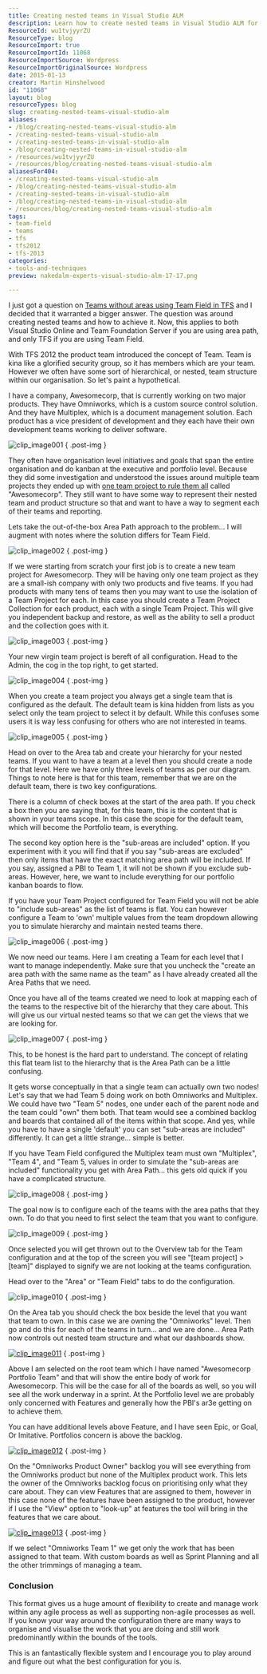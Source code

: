 ```yaml
---
title: Creating nested teams in Visual Studio ALM
description: Learn how to create nested teams in Visual Studio ALM for better organization and reporting. Enhance your agile processes with expert insights from Martin Hinshelwood.
ResourceId: wu1tvjyyrZU
ResourceType: blog
ResourceImport: true
ResourceImportId: 11068
ResourceImportSource: Wordpress
ResourceImportOriginalSource: Wordpress
date: 2015-01-13
creator: Martin Hinshelwood
id: "11068"
layout: blog
resourceTypes: blog
slug: creating-nested-teams-visual-studio-alm
aliases:
- /blog/creating-nested-teams-visual-studio-alm
- /creating-nested-teams-visual-studio-alm
- /creating-nested-teams-in-visual-studio-alm
- /blog/creating-nested-teams-in-visual-studio-alm
- /resources/wu1tvjyyrZU
- /resources/blog/creating-nested-teams-visual-studio-alm
aliasesFor404:
- /creating-nested-teams-visual-studio-alm
- /blog/creating-nested-teams-visual-studio-alm
- /creating-nested-teams-in-visual-studio-alm
- /blog/creating-nested-teams-in-visual-studio-alm
- /resources/blog/creating-nested-teams-visual-studio-alm
tags:
- team-field
- teams
- tfs
- tfs2012
- tfs-2013
categories:
- tools-and-techniques
preview: nakedalm-experts-visual-studio-alm-17-17.png

---
```

I just got a question on [Teams without areas using Team Field in TFS](http://nkdagility.com/team-foundation-server-2012-teams-without-areas/) and I decided that it warranted a bigger answer. The question was around creating nested teams and how to achieve it. Now, this applies to both Visual Studio Online and Team Foundation Server if you are using area path, and only TFS if you are using Team Field.

With TFS 2012 the product team introduced the concept of Team. Team is kina like a glorified security group, so it has members which are your team. However we often have some sort of hierarchical, or nested, team structure within our organisation. So let's paint a hypothetical.

I have a company, Awesomecorp, that is currently working on two major products. They have Omniworks, which is a custom source control solution. And they have Multiplex, which is a document management solution. Each product has a vice president of development and they each have their own development teams working to deliver software.

![clip_image001](images/clip_image0011-1-1.png "clip_image001")
{ .post-img }

They often have organisation level initiatives and goals that span the entire organisation and do kanban at the executive and portfolio level. Because they did some investigation and understood the issues around multiple team projects they ended up with [one team project to rule them all](http://nkdagility.com/one-team-project/) called "Awesomecorp". They still want to have some way to represent their nested team and product structure so that and want to have a way to segment each of their teams and reporting.

Lets take the out-of-the-box Area Path approach to the problem… I will augment with notes where the solution differs for Team Field.

![clip_image002](images/clip_image0021-2-2.png "clip_image002")
{ .post-img }

If we were starting from scratch your first job is to create a new team project for Awesomecorp. They will be having only one team project as they are a small-ish company with only two products and five teams. If you had products with many tens of teams then you may want to use the isolation of a Team Project for each. In this case you should create a Team Project Collection for each product, each with a single Team Project. This will give you independent backup and restore, as well as the ability to sell a product and the collection goes with it.

![clip_image003](images/clip_image0031-3-3.png "clip_image003")
{ .post-img }

Your new virgin team project is bereft of all configuration. Head to the Admin, the cog in the top right, to get started.

![clip_image004](images/clip_image0041-4-4.png "clip_image004")
{ .post-img }

When you create a team project you always get a single team that is configured as the default. The default team is kina hidden from lists as you select only the team project to select it by default. While this confuses some users it is way less confusing for others who are not interested in teams.

![clip_image005](images/clip_image0051-5-5.png "clip_image005")
{ .post-img }

Head on over to the Area tab and create your hierarchy for your nested teams. If you want to have a team at a level then you should create a node for that level. Here we have only three levels of teams as per our diagram. Things to note here is that for this team, remember that we are on the default team, there is two key configurations.

There is a column of check boxes at the start of the area path. If you check a box then you are saying that, for this team, this is the content that is shown in your teams scope. In this case the scope for the default team, which will become the Portfolio team, is everything.

The second key option here is the "sub-areas are included" option. If you experiment with it you will find that if you say "sub-areas are excluded" then only items that have the exact matching area path will be included. If you say, assigned a PBI to Team 1, it will not be shown if you exclude sub-areas. However, here, we want to include everything for our portfolio kanban boards to flow.

If you have your Team Project configured for Team Field you will not be able to "include sub-areas" as the list of teams is flat. You can however configure a Team to 'own' multiple values from the team dropdown allowing you to simulate hierarchy and maintain nested teams there.

![clip_image006](images/clip_image0061-6-6.png "clip_image006")
{ .post-img }

We now need our teams. Here I am creating a Team for each level that I want to manage independently. Make sure that you uncheck the "create an area path with the same name as the team" as I have already created all the Area Paths that we need.

Once you have all of the teams created we need to look at mapping each of the teams to the respective bit of the hierarchy that they care about. This will give us our virtual nested teams so that we can get the views that we are looking for.

![clip_image007](images/clip_image0071-7-7.png "clip_image007")
{ .post-img }

This, to be honest is the hard part to understand. The concept of relating this flat team list to the hierarchy that is the Area Path can be a little confusing.

It gets worse conceptually in that a single team can actually own two nodes! Let's say that we had Team 5 doing work on both Omniworks and Multiplex. We could have two "Team 5" nodes, one under each of the parent node and the team could "own" them both. That team would see a combined backlog and boards that contained all of the items within that scope. And yes, while you have to have a single 'default' you can set "sub-areas are included" differently. It can get a little strange… simple is better.

If you have Team Field configured the Multiplex team must own "Multiplex", "Team 4", and "Team 5, values in order to simulate the "sub-areas are included" functionality you get with Area Path… this gets old quick if you have a complicated structure.

![clip_image008](images/clip_image0081-8-8.png "clip_image008")
{ .post-img }

The goal now is to configure each of the teams with the area paths that they own. To do that you need to first select the team that you want to configure.

![clip_image009](images/clip_image0091-9-9.png "clip_image009")
{ .post-img }

Once selected you will get thrown out to the Overview tab for the Team configuration and at the top of the screen you will see "\[team project\] > \[team\]" displayed to signify we are not looking at the teams configuration.

Head over to the "Area" or "Team Field" tabs to do the configuration.

![clip_image010](images/clip_image0101-10-10.png "clip_image010")
{ .post-img }

On the Area tab you should check the box beside the level that you want that team to own. In this case we are owning the "Omniworks" level. Then go and do this for each of the teams in turn… and we are done… Area Path now controls out nested team structure and what our dashboards show.

[![clip_image011](images/clip_image011_thumb-11-11.png "clip_image011")](http://nkdagility.com/wp-content/uploads/2015/01/clip_image0111-12-12.png)
{ .post-img }

Above I am selected on the root team which I have named "Awesomecorp Portfolio Team" and that will show the entire body of work for Awesomecorp. This will be the case for all of the boards as well, so you will see all the work underway in a sprint. At the Portfolio level we are probably only concerned with Features and generally how the PBI's ar3e getting on to achieve them.

You can have additional levels above Feature, and I have seen Epic, or Goal, Or Imitative. Portfolios concern is above the backlog.

[![clip_image012](images/clip_image012_thumb-13-13.png "clip_image012")](http://nkdagility.com/wp-content/uploads/2015/01/clip_image0121-14-14.png)
{ .post-img }

On the "Omniworks Product Owner" backlog you will see everything from the Omniworks product but none of the Multiplex product work. This lets the owner of the Omniworks backlog focus on prioritising only what they care about. They can view Features that are assigned to them, however in this case none of the features have been assigned to the product, however if I use the "View" option to "look-up" at features the tool will bring in the features that we care about.

[![clip_image013](images/clip_image013_thumb-15-15.png "clip_image013")](http://nkdagility.com/wp-content/uploads/2015/01/clip_image0131-16-16.png)
{ .post-img }

If we select "Omniworks Team 1" we get only the work that has been assigned to that team. With custom boards as well as Sprint Planning and all the other trimmings of managing a team.

### Conclusion

This format gives us a huge amount of flexibility to create and manage work within any agile process as well as supporting non-agile processes as well. If you know your way around the configuration there are many ways to organise and visualise the work that you are doing and still work predominantly within the bounds of the tools.

This is an fantastically flexible system and I encourage you to play around and figure out what the best configuration for you is.
